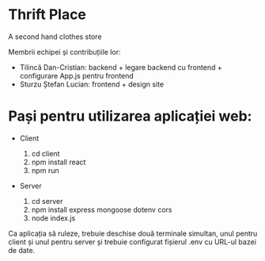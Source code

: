# Thrift Place
A second hand clothes store

Membrii echipei și contribuțiile lor:

+ Tilincă Dan-Cristian: backend + legare backend cu frontend + configurare App.js pentru frontend
+ Sturzu Ștefan Lucian: frontend + design site

# Pași pentru utilizarea aplicației web:

+ Client

    1. cd client
    2. npm install react
    3. npm run

+ Server

    1. cd server
    2. npm install express mongoose dotenv cors
    3. node index.js

Ca aplicația să ruleze, trebuie deschise două terminale simultan, unul pentru client și unul pentru server și trebuie configurat fișierul .env cu URL-ul bazei de date.
